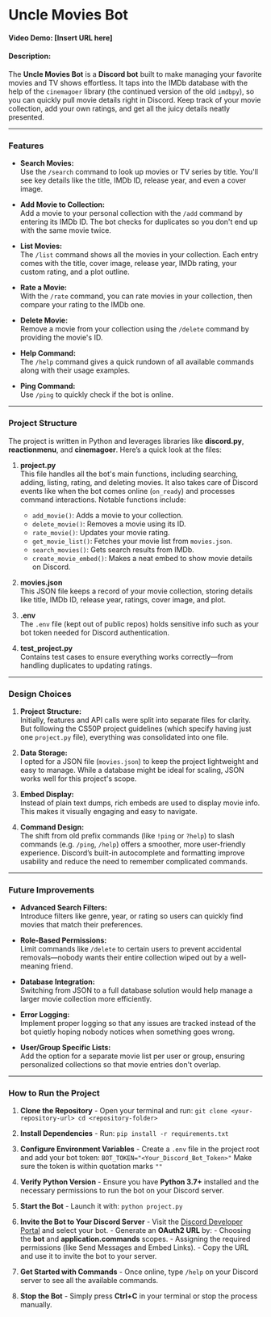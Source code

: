 # Uncle Movies Bot
#### Video Demo: [Insert URL here]
#### Description:

The **Uncle Movies Bot** is a **Discord bot** built to make managing your favorite movies and TV shows effortless. It taps into the IMDb database with the help of the `cinemagoer` library (the continued version of the old `imdbpy`), so you can quickly pull movie details right in Discord. Keep track of your movie collection, add your own ratings, and get all the juicy details neatly presented.

---

### **Features**

- **Search Movies:**  
    Use the `/search` command to look up movies or TV series by title. You'll see key details like the title, IMDb ID, release year, and even a cover image.
    
- **Add Movie to Collection:**  
    Add a movie to your personal collection with the `/add` command by entering its IMDb ID. The bot checks for duplicates so you don't end up with the same movie twice.
    
- **List Movies:**  
    The `/list` command shows all the movies in your collection. Each entry comes with the title, cover image, release year, IMDb rating, your custom rating, and a plot outline.
    
- **Rate a Movie:**  
    With the `/rate` command, you can rate movies in your collection, then compare your rating to the IMDb one.
    
- **Delete Movie:**  
    Remove a movie from your collection using the `/delete` command by providing the movie's ID.
    
- **Help Command:**  
    The `/help` command gives a quick rundown of all available commands along with their usage examples.
    
- **Ping Command:**  
    Use `/ping` to quickly check if the bot is online.

---

### **Project Structure**

The project is written in Python and leverages libraries like **discord.py**, **reactionmenu**, and **cinemagoer**. Here’s a quick look at the files:

1. **project.py**  
     This file handles all the bot's main functions, including searching, adding, listing, rating, and deleting movies. It also takes care of Discord events like when the bot comes online (`on_ready`) and processes command interactions. Notable functions include:
     - `add_movie()`: Adds a movie to your collection.
     - `delete_movie()`: Removes a movie using its ID.
     - `rate_movie()`: Updates your movie rating.
     - `get_movie_list()`: Fetches your movie list from `movies.json`.
     - `search_movies()`: Gets search results from IMDb.
     - `create_movie_embed()`: Makes a neat embed to show movie details on Discord.

2. **movies.json**  
     This JSON file keeps a record of your movie collection, storing details like title, IMDb ID, release year, ratings, cover image, and plot.

3. **.env**  
     The `.env` file (kept out of public repos) holds sensitive info such as your bot token needed for Discord authentication.

4. **test_project.py**  
     Contains test cases to ensure everything works correctly—from handling duplicates to updating ratings.

---

### **Design Choices**

1. **Project Structure:**  
     Initially, features and API calls were split into separate files for clarity. But following the CS50P project guidelines (which specify having just one `project.py` file), everything was consolidated into one file.

2. **Data Storage:**  
     I opted for a JSON file (`movies.json`) to keep the project lightweight and easy to manage. While a database might be ideal for scaling, JSON works well for this project's scope.

3. **Embed Display:**  
     Instead of plain text dumps, rich embeds are used to display movie info. This makes it visually engaging and easy to navigate.

4. **Command Design:**  
     The shift from old prefix commands (like `!ping` or `?help`) to slash commands (e.g. `/ping`, `/help`) offers a smoother, more user-friendly experience. Discord’s built-in autocomplete and formatting improve usability and reduce the need to remember complicated commands.

---

### **Future Improvements**

- **Advanced Search Filters:**  
    Introduce filters like genre, year, or rating so users can quickly find movies that match their preferences.
    
- **Role-Based Permissions:**  
    Limit commands like `/delete` to certain users to prevent accidental removals—nobody wants their entire collection wiped out by a well-meaning friend.
    
- **Database Integration:**  
    Switching from JSON to a full database solution would help manage a larger movie collection more efficiently.
    
- **Error Logging:**  
    Implement proper logging so that any issues are tracked instead of the bot quietly hoping nobody notices when something goes wrong.
    
- **User/Group Specific Lists:**  
    Add the option for a separate movie list per user or group, ensuring personalized collections so that movie entries don't overlap.

---

### **How to Run the Project**

1. **Clone the Repository**
        - Open your terminal and run:
            ```
            git clone <your-repository-url>
            cd <repository-folder>
            ```

2. **Install Dependencies**
        - Run:
            ```
            pip install -r requirements.txt
            ```

3. **Configure Environment Variables**
        - Create a `.env` file in the project root and add your bot token:
            ```
            BOT_TOKEN="<Your_Discord_Bot_Token>"
            ```
            Make sure the token is within quotation marks `""`

4. **Verify Python Version**
        - Ensure you have **Python 3.7+** installed and the necessary permissions to run the bot on your Discord server.

5. **Start the Bot**
        - Launch it with:
            ```
            python project.py
            ```

6. **Invite the Bot to Your Discord Server**
        - Visit the [Discord Developer Portal](https://discord.com/developers/applications) and select your bot.
        - Generate an **OAuth2 URL** by:
            - Choosing the **bot** and **application.commands** scopes.
            - Assigning the required permissions (like Send Messages and Embed Links).
        - Copy the URL and use it to invite the bot to your server.

7. **Get Started with Commands**
        - Once online, type `/help` on your Discord server to see all the available commands.

8. **Stop the Bot**
        - Simply press **Ctrl+C** in your terminal or stop the process manually.


